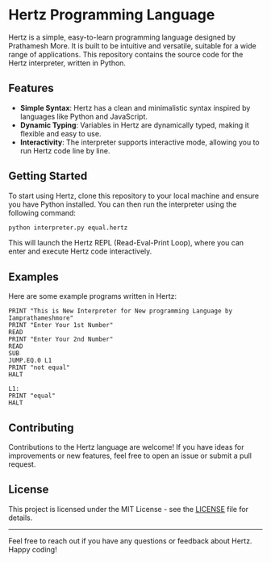 # Hertz Programming Language

Hertz is a simple, easy-to-learn programming language designed by Prathamesh More. It is built to be intuitive and versatile, suitable for a wide range of applications. This repository contains the source code for the Hertz interpreter, written in Python.

## Features
- **Simple Syntax**: Hertz has a clean and minimalistic syntax inspired by languages like Python and JavaScript.
- **Dynamic Typing**: Variables in Hertz are dynamically typed, making it flexible and easy to use.
- **Interactivity**: The interpreter supports interactive mode, allowing you to run Hertz code line by line.

## Getting Started
To start using Hertz, clone this repository to your local machine and ensure you have Python installed. You can then run the interpreter using the following command:

```bash
python interpreter.py equal.hertz
```

This will launch the Hertz REPL (Read-Eval-Print Loop), where you can enter and execute Hertz code interactively.

## Examples
Here are some example programs written in Hertz:

```hertz
PRINT "This is New Interpreter for New programming Language by Iamprathameshmore"
PRINT "Enter Your 1st Number"
READ
PRINT "Enter Your 2nd Number"
READ
SUB
JUMP.EQ.0 L1
PRINT "not equal"
HALT

L1:
PRINT "equal"
HALT
```

## Contributing
Contributions to the Hertz language are welcome! If you have ideas for improvements or new features, feel free to open an issue or submit a pull request.

## License
This project is licensed under the MIT License - see the [LICENSE](LICENSE) file for details.

---

Feel free to reach out if you have any questions or feedback about Hertz. Happy coding!
